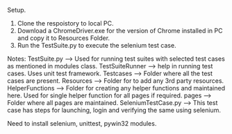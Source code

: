 Setup.
1. Clone the respoistory to local PC.
2. Download a ChromeDriver.exe for the version of Chrome installed in PC and copy it to Resources Folder.
3. Run the TestSuite.py to execute the selenium test case. 

Notes:
TestSuite.py --> Used for running test suites with selected test cases as mentioned in modules class. 
TestSuiteRunner --> help in running test cases. Uses unit test framework. 
Testcases --> Folder where all the test cases are present. 
Resources --> Folder for to add any 3rd party resources. 
HelperFunctions --> Folder for creating any helper functions and maintained here.  Used for single helper function for all pages if required. 
pages --> Folder where all pages are maintained.
SeleniumTestCase.py --> This test case has steps for launching, login and verifying the same using selenium. 


Need to install selenium, unittest, pywin32 modules. 

